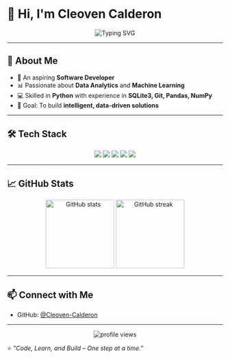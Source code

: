 # 👋 Hi, I'm Cleoven Calderon  

<p align="center">
  <img src="https://readme-typing-svg.herokuapp.com?font=Fira+Code&weight=500&size=24&pause=1000&color=58A6FF&center=true&vCenter=true&width=550&lines=Aspiring+Software+Developer;A+Passion+For+Machine+Learning;Exploring+Data+Analytics;Always+Learning+New+Things!" alt="Typing SVG" />
</p>

---

## 🌟 About Me
- 🚀 An aspiring **Software Developer**  
- 📊 Passionate about **Data Analytics** and **Machine Learning**  
- 💻 Skilled in **Python** with experience in **SQLite3, Git, Pandas, NumPy**  
- 🎯 Goal: To build **intelligent, data-driven solutions**  

---

## 🛠️ Tech Stack
<p align="center">
  <img src="https://img.shields.io/badge/Python-3776AB?style=for-the-badge&logo=python&logoColor=white"/>
  <img src="https://img.shields.io/badge/SQLite-003B57?style=for-the-badge&logo=sqlite&logoColor=white"/>
  <img src="https://img.shields.io/badge/Git-F05032?style=for-the-badge&logo=git&logoColor=white"/>
  <img src="https://img.shields.io/badge/Pandas-150458?style=for-the-badge&logo=pandas&logoColor=white"/>
  <img src="https://img.shields.io/badge/Numpy-013243?style=for-the-badge&logo=numpy&logoColor=white"/>
</p>

---

## 📈 GitHub Stats
<p align="center">
  <img src="https://github-readme-stats.vercel.app/api?username=Cleoven-Calderon&show_icons=true&theme=tokyonight" alt="GitHub stats" height="160"/>
  <img src="https://github-readme-streak-stats.herokuapp.com/?user=Cleoven-Calderon&theme=tokyonight" alt="GitHub streak" height="160"/>
</p>

---


## 📫 Connect with Me
- GitHub: [@Cleoven-Calderon](https://github.com/Cleoven-Calderon)

---

<p align="center">
  <img src="https://komarev.com/ghpvc/?username=Cleoven-Calderon&style=for-the-badge&color=blue" alt="profile views"/>
</p>

⭐️ *"Code, Learn, and Build – One step at a time."*  
